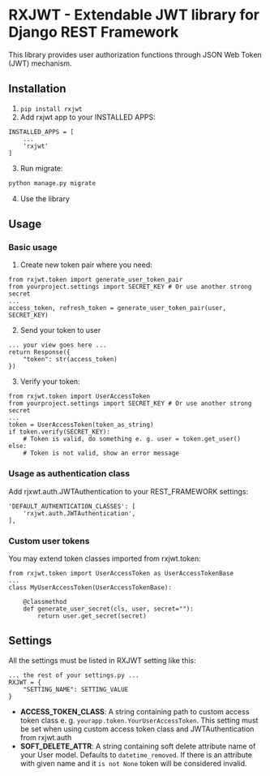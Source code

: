 # RXJWT - Extendable JWT library for Django REST Framework

This library provides user authorization functions through JSON Web Token (JWT) mechanism. 

## Installation 

1. `pip install rxjwt`
2. Add rxjwt app to your INSTALLED APPS: 
```python3
INSTALLED_APPS = [
    ...
    'rxjwt'
]
```
3. Run migrate: 
```bash 
python manage.py migrate 
```
4. Use the library

## Usage 

### Basic usage

1. Create new token pair where you need: 
```python3 
from rxjwt.token import generate_user_token_pair
from yourproject.settings import SECRET_KEY # Or use another strong secret 
...
access_token, refresh_token = generate_user_token_pair(user, SECRET_KEY)
```
2. Send your token to user
```python3
... your view goes here ... 
return Response({
    "token": str(access_token)
})
```
3. Verify your token: 
```python3
from rxjwt.token import UserAccessToken 
from yourproject.settings import SECRET_KEY # Or use another strong secret  
...
token = UserAccessToken(token_as_string)
if token.verify(SECRET_KEY): 
    # Token is valid, do something e. g. user = token.get_user() 
else: 
    # Token is not valid, show an error message 
```

### Usage as authentication class

Add rjxwt.auth.JWTAuthentication to your REST_FRAMEWORK settings:
```python3
'DEFAULT_AUTHENTICATION_CLASSES': [
    'rxjwt.auth.JWTAuthentication',
],
```
### Custom user tokens
You may extend token classes imported from rxjwt.token: 
```python3 
from rxjwt.token import UserAccessToken as UserAccessTokenBase
... 
class MyUserAccessToken(UserAccessTokenBase): 

    @classmethod
    def generate_user_secret(cls, user, secret=""): 
        return user.get_secret(secret)
```
## Settings 
All the settings must be listed in RXJWT setting like this: 
```python3 
... the rest of your settings.py ... 
RXJWT = {
    "SETTING_NAME": SETTING_VALUE
}
```
- __ACCESS_TOKEN_CLASS__: A string containing path to custom access token class e. g. `yourapp.token.YourUserAccessToken`. 
This setting must be set when using custom access token class and JWTAuthentication from rxjwt.auth
- __SOFT_DELETE_ATTR__: A string containing soft delete attribute name of your User model. Defaults to `datetime_removed`. If there is an attribute with given name and it `is not None` token will be considered invalid.
